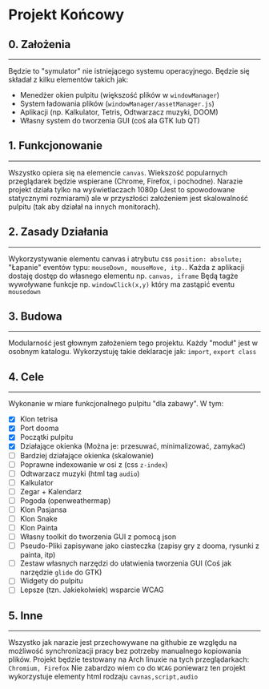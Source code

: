 # Projekt Końcowy

## 0. Założenia
___

Będzie to "symulator" nie istniejącego systemu operacyjnego.
Będzie się składał z kilku elementów takich jak:

- Menedżer okien pulpitu (większość plików w `windowManager`)
- System ładowania plików (`windowManager/assetManager.js`)
- Aplikacji (np. Kalkulator, Tetris, Odtwarzacz muzyki, DOOM)
- Własny system do tworzenia GUI (coś ala GTK lub QT) 

## 1. Funkcjonowanie
___

Wszystko opiera się na elemencie `canvas`. Wiekszość popularnych przeglądarek będzie wspierane (Chrome, Firefox, i pochodne).
Narazie projekt działa tylko na wyświetlaczach 1080p (Jest to spowodowane statycznymi rozmiarami) ale w przyszłości założeniem jest skalowalność pulpitu (tak aby działał na innych monitorach).


## 2. Zasady Działania
___

Wykorzystywanie elementu canvas i atrybutu css `position: absolute;`
"Łapanie" eventów typu: `mouseDown, mouseMove, itp.`.
Każda z aplikacji dostaję dostęp do własnego elementu np. `canvas, iframe`
Będą tagże wywoływane funkcje np. `windowClick(x,y)` który ma zastąpić eventu `mousedown`

## 3. Budowa
___

Modularność jest głownym założeniem tego projektu.
Każdy "moduł" jest w osobnym katalogu.
Wykorzystuję takie deklaracje jak: `import`, `export class`

## 4. Cele
___

Wykonanie w miare funkcjonalnego pulpitu "dla zabawy".
W tym:
- [x] Klon tetrisa
- [x] Port dooma
- [x] Początki pulpitu
- [x] Działające okienka (Można je: przesuwać, minimalizować, zamykać)
- [ ] Bardziej działające okienka (skalowanie)
- [ ] Poprawne indexowanie w osi z (css `z-index`)
- [ ] Odtwarzacz muzyki (html tag `audio`)
- [ ] Kalkulator
- [ ] Zegar + Kalendarz
- [ ] Pogoda (openweathermap)
- [ ] Klon Pasjansa
- [ ] Klon Snake
- [ ] Klon Painta
- [ ] Własny toolkit do tworzenia GUI z pomocą json
- [ ] Pseudo-Pliki zapisywane jako ciasteczka (zapisy gry z dooma, rysunki z painta, itp)
- [ ] Zestaw własnych narzędzi do ułatwienia tworzenia GUI (Coś jak narzędzie `glide` do GTK)
- [ ] Widgety do pulpitu
- [ ] Lepsze (tzn. Jakiekolwiek) wsparcie WCAG

## 5. Inne
___

Wszystko jak narazie jest przechowywane na githubie ze względu na możliwość synchronizacji pracy bez potrzeby manualnego kopiowania plików.
Projekt będzie testowany na Arch linuxie na tych przeglądarkach: `Chromium, Firefox`
Nie zabardzo wiem co do `WCAG` poniewarz ten projekt wykorzystuje elementy html rodzaju `cavnas,script,audio`